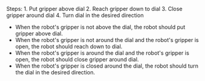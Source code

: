  

Steps: 1. Put gripper above dial  2. Reach gripper down to dial  3. Close gripper around dial  4. Turn dial in the desired direction
- When the robot's gripper is not above the dial, the robot should put gripper above dial.
- When the robot's gripper is not around the dial and the robot's gripper is open, the robot should reach down to dial. 
- When the robot's gripper is around the dial and the robot's gripper is open, the robot should close gripper around dial. 
- When the robot's gripper is closed around the dial, the robot should turn the dial in the desired direction.